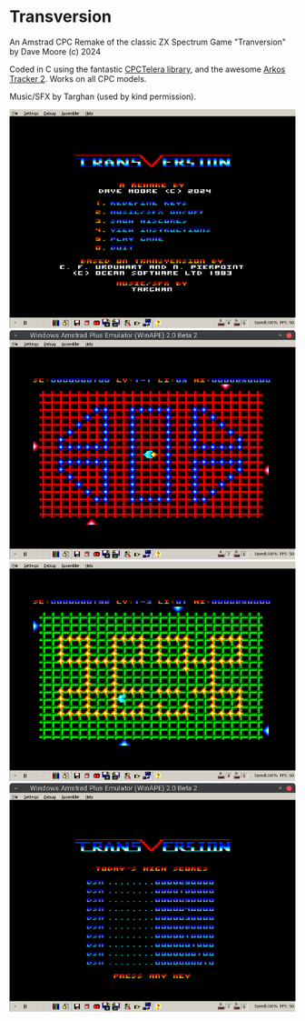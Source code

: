 # Transversion

An Amstrad CPC Remake of the classic ZX Spectrum Game "Tranversion"
by Dave Moore (c) 2024

Coded in C using the fantastic [CPCTelera library](https://lronaldo.github.io/cpctelera/), and the awesome [Arkos Tracker 2](https://www.julien-nevo.com/arkostracker/). Works on all CPC models.

Music/SFX by Targhan (used by kind permission).

![](/promo/1.png)
![](/promo/6.png)
![](/promo/9.png)
![](/promo/3.png)
